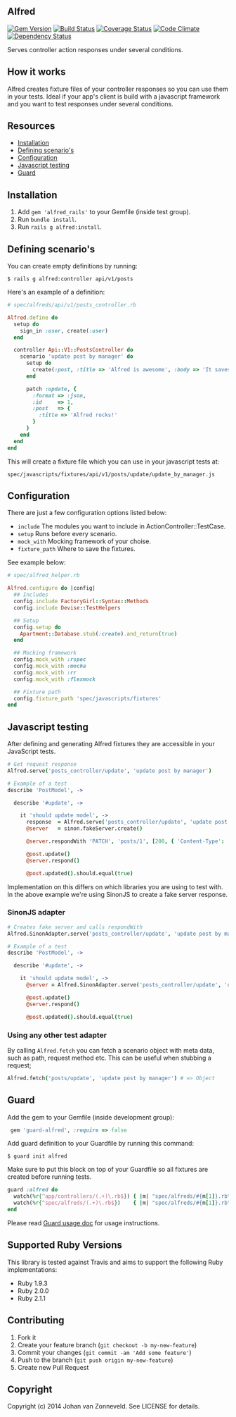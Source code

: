 ## Alfred

[![Gem Version](http://img.shields.io/gem/v/alfred_rails.svg)][gem]
[![Build Status](http://img.shields.io/travis/jhnvz/alfred.svg)][travis]
[![Coverage Status](http://img.shields.io/coveralls/jhnvz/alfred.svg)][coveralls]
[![Code Climate](http://img.shields.io/codeclimate/github/jhnvz/alfred.svg)][codeclimate]
[![Dependency Status](http://img.shields.io/gemnasium/jhnvz/alfred.svg)][gemnasium]

[gem]: https://rubygems.org/gems/alfred_rails
[travis]: http://travis-ci.org/jhnvz/alfred
[coveralls]: https://coveralls.io/r/jhnvz/alfred
[codeclimate]: https://codeclimate.com/github/jhnvz/alfred
[gemnasium]: https://gemnasium.com/jhnvz/alfred

Serves controller action responses under several conditions.

How it works
------------

Alfred creates fixture files of your controller responses so you can use them in your tests. Ideal if your app's client is build with a javascript framework and you want to test responses under several conditions.

Resources
------------

- [Installation](#installation)
- [Defining scenario's](#defining-scenarios)
- [Configuration](#configuration)
- [Javascript testing](#javascript-testing)
- [Guard](#guard)

Installation
------------

1. Add `gem 'alfred_rails'` to your Gemfile (inside test group).
2. Run `bundle install`.
3. Run `rails g alfred:install`.

Defining scenario's
------------

You can create empty definitions by running:
```
$ rails g alfred:controller api/v1/posts
```

Here's an example of a definition:
```ruby
# spec/alfreds/api/v1/posts_controller.rb

Alfred.define do
  setup do
    sign_in :user, create(:user)
  end

  controller Api::V1::PostsController do
    scenario 'update post by manager' do
      setup do
        create(:post, :title => 'Alfred is awesome', :body => 'It saves me time')
      end

      patch :update, {
        :format => :json,
        :id     => 1,
        :post   => {
          :title => 'Alfred rocks!'
        }
      }
    end
  end
end
```

This will create a fixture file which you can use in your javascript tests at:
```
spec/javascripts/fixtures/api/v1/posts/update/update_by_manager.js
```

Configuration
------------

There are just a few configuration options listed below:

- `include` The modules you want to include in ActionController::TestCase.
- `setup` Runs before every scenario.
- `mock_with` Mocking framework of your choise.
- `fixture_path` Where to save the fixtures.

See example below:

```ruby
# spec/alfred_helper.rb

Alfred.configure do |config|
  ## Includes
  config.include FactoryGirl::Syntax::Methods
  config.include Devise::TestHelpers

  ## Setup
  config.setup do
    Apartment::Database.stub(:create).and_return(true)
  end

  ## Mocking framework
  config.mock_with :rspec
  config.mock_with :mocha
  config.mock_with :rr
  config.mock_with :flexmock

  ## Fixture path
  config.fixture_path 'spec/javascripts/fixtures'
end
```

Javascript testing
------------

After defining and generating Alfred fixtures they are accessible in your JavaScript tests.

```coffeescript
# Get request response
Alfred.serve('posts_controller/update', 'update post by manager')

# Example of a test
describe 'PostModel', ->

  describe '#update', ->

    it 'should update model', ->
      response  = Alfred.serve('posts_controller/update', 'update post by manager')
      @server   = sinon.fakeServer.create()

      @server.respondWith 'PATCH', 'posts/1', [200, { 'Content-Type': 'application/json' }, response]

      @post.update()
      @server.respond()

      @post.updated().should.equal(true)
```

Implementation on this differs on which libraries you are using to test with. In the above example we're using SinonJS to create a fake server response.

### SinonJS adapter

```coffeescript
# Creates fake server and calls respondWith
Alfred.SinonAdapter.serve('posts_controller/update', 'update post by manager')

# Example of a test
describe 'PostModel', ->

  describe '#update', ->

    it 'should update model', ->
      @server = Alfred.SinonAdapter.serve('posts_controller/update', 'update post by manager')

      @post.update()
      @server.respond()

      @post.updated().should.equal(true)
```

### Using any other test adapter

By calling `Alfred.fetch` you can fetch a scenario object with meta data, such as path, request method etc. This can be useful when stubbing a request;

```coffeescript
Alfred.fetch('posts/update', 'update post by manager') # => Object
```

Guard
------------

Add the gem to your Gemfile (inside development group):
``` ruby
 gem 'guard-alfred', :require => false
```

Add guard definition to your Guardfile by running this command:
```
$ guard init alfred
```

Make sure to put this block on top of your Guardfile so all fixtures are created before running tests.
```ruby
guard :alfred do
  watch(%r{^app/controllers/(.+)\.rb$}) { |m| "spec/alfreds/#{m[1]}.rb" }
  watch(%r{^spec/alfreds/(.+)\.rb$})    { |m| "spec/alfreds/#{m[1]}.rb" }
end
```
Please read [Guard usage doc](https://github.com/guard/guard#readme) for usage instructions.

Supported Ruby Versions
------------

This library is tested against Travis and aims to support the following Ruby
implementations:

* Ruby 1.9.3
* Ruby 2.0.0
* Ruby 2.1.1

Contributing
------------

1. Fork it
2. Create your feature branch (`git checkout -b my-new-feature`)
3. Commit your changes (`git commit -am 'Add some feature'`)
4. Push to the branch (`git push origin my-new-feature`)
5. Create new Pull Request

Copyright
------------

Copyright (c) 2014 Johan van Zonneveld. See LICENSE for details.

